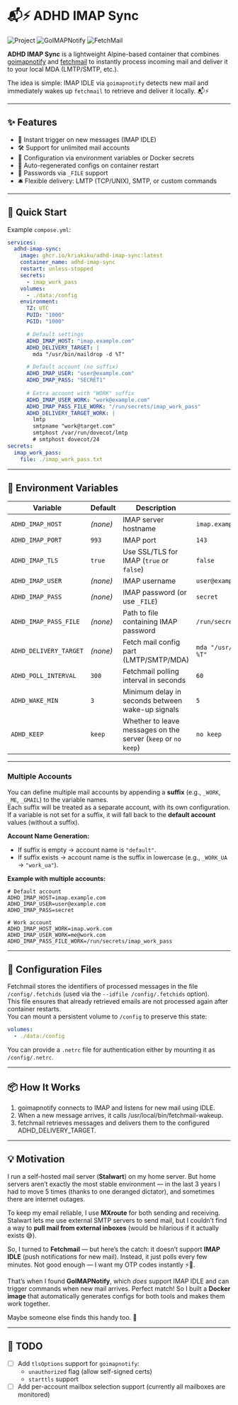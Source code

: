 # 📬⚡ ADHD IMAP Sync

<!-- VERSIONS -->
![Project](https://img.shields.io/badge/Project-next-blue) ![GoIMAPNotify](https://img.shields.io/badge/GoIMAPNotify-v2.5.3-green) ![FetchMail](https://img.shields.io/badge/FetchMail-v6.5.4-green)
<!-- /VERSIONS -->

**ADHD IMAP Sync** is a lightweight Alpine-based container that combines [goimapnotify](https://github.com/shackra/goimapnotify) and [fetchmail](https://www.fetchmail.info/) to instantly process incoming mail and deliver it to your local MDA (LMTP/SMTP, etc.).

The idea is simple: IMAP IDLE via `goimapnotify` detects new mail and immediately wakes up `fetchmail` to retrieve and deliver it locally. 📬⚡


---

## ✨ Features

- 📨 Instant trigger on new messages (IMAP IDLE)
- 🛠️ Support for unlimited mail accounts
- 📂 Configuration via environment variables or Docker secrets
- 🔄 Auto-regenerated configs on container restart
- 🔐 Passwords via `_FILE` support
- 🛎️ Flexible delivery: LMTP (TCP/UNIX), SMTP, or custom commands


---

## 🚀 Quick Start

Example `compose.yml`:

```yaml
services:
  adhd-imap-sync:
    image: ghcr.io/kriakiku/adhd-imap-sync:latest
    container_name: adhd-imap-sync
    restart: unless-stopped
    secrets:
      - imap_work_pass
    volumes:
      - ./data:/config
    environment:
      TZ: UTC
      PUID: "1000"
      PGID: "1000"

      # Default settings
      ADHD_IMAP_HOST: "imap.example.com"
      ADHD_DELIVERY_TARGET: |
        mda "/usr/bin/maildrop -d %T"

      # Default account (no suffix)
      ADHD_IMAP_USER: "user@example.com"
      ADHD_IMAP_PASS: "SECRET1"
      
      # Extra account with "WORK" suffix 
      ADHD_IMAP_USER_WORK: "work@example.com"
      ADHD_IMAP_PASS_FILE_WORK: "/run/secrets/imap_work_pass"
      ADHD_DELIVERY_TARGET_WORK: |
        lmtp
        smtpname "work@target.com"
        smtphost /var/run/dovecot/lmtp
        # smtphost dovecot/24
secrets:
  imap_work_pass:
    file: ./imap_work_pass.txt
```


---

## 🔧 Environment Variables

| Variable | Default | Description | Example |
|----------|---------|-------------|---------|
| `ADHD_IMAP_HOST` | *(none)* | IMAP server hostname | `imap.example.com` |
| `ADHD_IMAP_PORT` | `993` | IMAP port | `143` |
| `ADHD_IMAP_TLS` | `true` | Use SSL/TLS for IMAP (`true` or `false`) | `false` |
| `ADHD_IMAP_USER` | *(none)* | IMAP username | `user@example.com` |
| `ADHD_IMAP_PASS` | *(none)* | IMAP password (or use `_FILE`) | `secret` |
| `ADHD_IMAP_PASS_FILE` | *(none)* | Path to file containing IMAP password | `/run/secrets/imap_work_pass` |
| `ADHD_DELIVERY_TARGET` | *(none)* | Fetch mail config part (LMTP/SMTP/MDA) | `mda "/usr/bin/maildrop -d %T"`  |
| `ADHD_POLL_INTERVAL` | `300` | Fetchmail polling interval in seconds | `60` |
| `ADHD_WAKE_MIN` | `3` | Minimum delay in seconds between wake-up signals | `5` |
| `ADHD_KEEP` | `keep` | Whether to leave messages on the server (`keep` or `no keep`) | `no keep` |


---

### Multiple Accounts

You can define multiple mail accounts by appending a **suffix** (e.g., `_WORK`, `_ME`, `_GMAIL`) to the variable names.  
Each suffix will be treated as a separate account, with its own configuration.  
If a variable is not set for a suffix, it will fall back to the **default account** values (without a suffix).

**Account Name Generation:**
- If suffix is empty → account name is `"default"`.
- If suffix exists → account name is the suffix in lowercase (e.g., `_WORK_UA` → `"work_ua"`).

**Example with multiple accounts:**
```env
# Default account
ADHD_IMAP_HOST=imap.example.com
ADHD_IMAP_USER=user@example.com
ADHD_IMAP_PASS=secret

# Work account
ADHD_IMAP_HOST_WORK=imap.work.com
ADHD_IMAP_USER_WORK=me@work.com
ADHD_IMAP_PASS_FILE_WORK=/run/secrets/imap_work_pass
```


---

## 📂 Configuration Files


Fetchmail stores the identifiers of processed messages in the file `/config/.fetchids` (used via the `--idfile /config/.fetchids` option).  
This file ensures that already retrieved emails are not processed again after container restarts.  
You can mount a persistent volume to `/config` to preserve this state:

```yaml
volumes:
  - ./data:/config
```

You can provide a `.netrc` file for authentication either by mounting it as `/config/.netrc`.  

---

## 📦 How It Works

1. goimapnotify connects to IMAP and listens for new mail using IDLE.
2. When a new message arrives, it calls /usr/local/bin/fetchmail-wakeup.
3. fetchmail retrieves messages and delivers them to the configured ADHD_DELIVERY_TARGET.


---

## 💡 Motivation  

I run a self-hosted mail server (**Stalwart**) on my home server. But home servers aren’t exactly the most stable environment — in the last 3 years I had to move 5 times (thanks to one deranged dictator), and sometimes there are internet outages.

To keep my email reliable, I use **MXroute** for both sending and receiving. Stalwart lets me use external SMTP servers to send mail, but I couldn’t find a way to **pull mail from external inboxes** (would be hilarious if it actually exists 😅).  

So, I turned to **Fetchmail** — but here’s the catch: it doesn’t support **IMAP IDLE** (push notifications for new mail). Instead, it just polls every few minutes. Not good enough — I want my OTP codes instantly ⚡📲.  

That’s when I found **GoIMAPNotify**, which *does* support IMAP IDLE and can trigger commands when new mail arrives. Perfect match! So I built a **Docker image** that automatically generates configs for both tools and makes them work together.  

Maybe someone else finds this handy too. 🙂


---

## 📝 TODO

- [ ] Add `tlsOptions` support for `goimapnotify`:
  - `unauthorized` flag (allow self-signed certs)
  - `starttls` support
- [ ] Add per-account mailbox selection support (currently all mailboxes are monitored)
